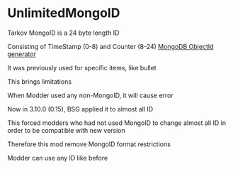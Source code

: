# UnlimitedMongoID

Tarkov MongoID is a 24 byte length ID

Consisting of TimeStamp (0-8) and Counter (8-24)
[MongoDB ObjectId generator](https://observablehq.com/@hugodf/mongodb-objectid-generator)

It was previously used for specific items, like bullet

This brings limitations

When Modder used any non-MongoID, it will cause error

Now in 3.10.0 (0.15), BSG applied it to almost all ID

This forced modders who had not used MongoID to change almost all ID in order to be compatible with new version

Therefore this mod remove MongoID format restrictions

Modder can use any ID like before